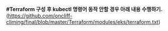 **#Terraform 구성 후 kubectl 명령어 동작 안할 경우 아래 내용 수행하기.**
(https://github.com/oncliff-climing/final/blob/master/Terraform/modules/eks/terraform.txt)

